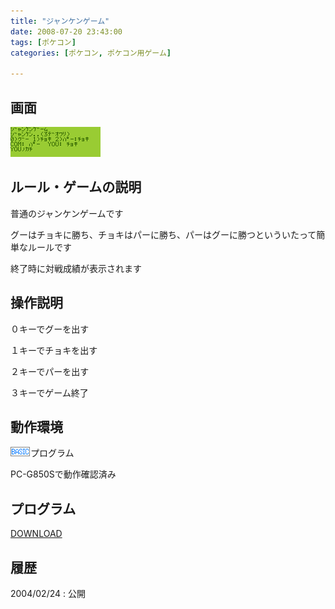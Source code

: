 ```yaml
---
title: "ジャンケンゲーム"
date: 2008-07-20 23:43:00
tags: [ポケコン]
categories: [ポケコン, ポケコン用ゲーム]

---
```


## 画面


![動作画面][1] 

 [1]: /images/2008_0720_janken.gif

## ルール・ゲームの説明

普通のジャンケンゲームです
	  
グーはチョキに勝ち、チョキはパーに勝ち、パーはグーに勝つといういたって簡単なルールです
	  
終了時に対戦成績が表示されます 

## 操作説明

０キーでグーを出す
	  
１キーでチョキを出す
	  
２キーでパーを出す
	  
３キーでゲーム終了 

## 動作環境

![BASIC][2]プログラム
	  
PC-G850Sで動作確認済み 

 [2]: /images/pokecom-basic.gif

## プログラム

[DOWNLOAD][3] 

 [3]: /files/janken.txt

## 履歴

2004/02/24
: 公開
